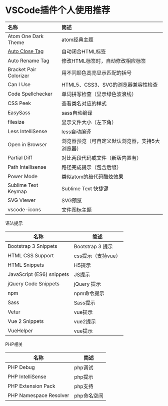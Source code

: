 # VSCode插件个人使用推荐

| 名称                                       | 简述                       |
| :--------------------------------------- | :----------------------- |
| Atom One Dark Theme                      | atom经典主题                 |
| [Auto Close Tag](https://marketplace.visualstudio.com/items?itemName=formulahendry.auto-close-tag) | 自动闭合HTML标签               |
| Auto Rename Tag                          | 修改HTML标签时，自动修改相应标签       |
| Bracket Pair Colorizer                   | 用不同颜色高亮显示匹配的括号           |
| Can I Use                                | HTML5、CSS3、SVG的浏览器兼容性检查  |
| Code Spellchecker                        | 单词拼写检查（显示绿色波浪线）          |
| CSS Peek                                 | 查看类名对应的样式                |
| EasySass                                 | sass自动编译                 |
| filesize                                 | 显示文件大小（左下角）              |
| Less IntelliSense                        | less自动编译                 |
| Open in Browser                          | 浏览器预览（可自定义默认浏览器，支持5大浏览器） |
| Partial Diff                             | 对比两段代码或文件（新版内置有）         |
| Path Intellisense                        | 路径完成提示（包含后缀）             |
| Power Mode                               | 类似atom的敲代码酷炫效果           |
| Sublime Text Keymap                      | Sublime Text 快捷键         |
| SVG Viewer                               | SVG预览                    |
| vscode-icons                             | 文件图标主题                   |

语法提示

| 名称                        | 简述             |
| ------------------------- | -------------- |
| Bootstrap 3 Snippets      | Bootstrap 3 提示 |
| HTML CSS Support          | css提示（支持vue）   |
| HTML Snippets             | H5提示           |
| JavaScript (ES6) snippets | JS提示           |
| jQuery Code Snippets      | jQuery 提示      |
| npm                       | npm命令提示        |
| Sass                      | Sass提示         |
| Vetur                     | vue提示          |
| Vue 2 Snippets            | vue2提示         |
| VueHelper                 | vue提示          |

PHP相关

| 名称                     | 简述      |
| ---------------------- | ------- |
| PHP Debug              | php调试   |
| PHP IntelliSense       | php提示   |
| PHP Extension Pack     | php支持   |
| PHP Namespace Resolver | php命名空间 |